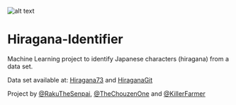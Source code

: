 ![alt text](http://i.imgur.com/rFEs2jM.png "Hiragana")
# Hiragana-Identifier
Machine Learning project to identify Japanese characters (hiragana) from a data set. 

Data set available at: [Hiragana73](https://lab.ndl.go.jp/cms/hiragana73?fbclid=IwAR2isHvlc2sxjzytRbHRXDaNQM__sevaA9azydGpcrUqlgXdK8LcMpXi13E) and 
[HiraganaGit](https://github.com/inoueMashuu/hiragana-dataset)

Project by [@RakuTheSenpai](https://github.com/RakuTheSenpai), [@TheChouzenOne](https://github.com/TheChouzanOne) and [@KillerFarmer](https://github.com/KillerFarmer)
